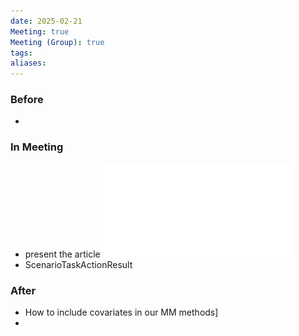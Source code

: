 ```yaml
---
date: 2025-02-21
Meeting: true
Meeting (Group): true
tags: 
aliases:
---
```


### Before
- 

### In Meeting
- present the article ![](Selective%20Review%20of%20Biased%20Sampling%20Problems%20with%20Applications%20in%20Modern%20Statistics.pdf)
- ScenarioTaskActionResult

### After
- How to include covariates in our MM methods]
- 